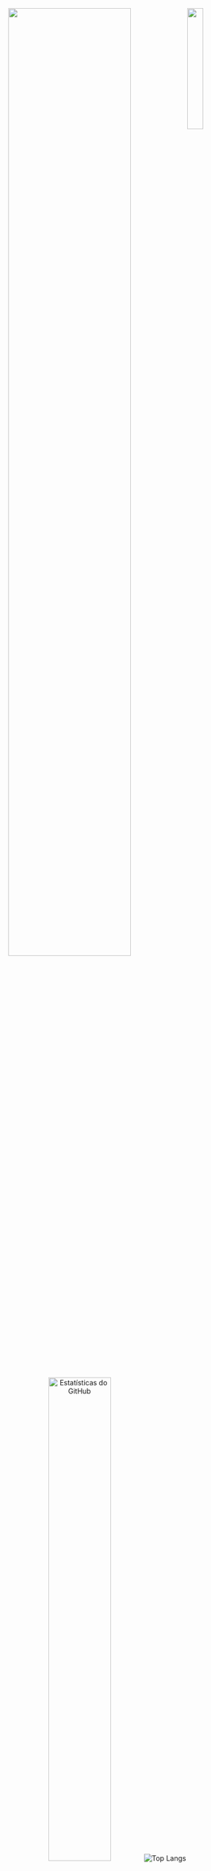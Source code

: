 <div align="center">
<img src="https://i.pinimg.com/564x/09/39/7a/09397a20ccb9766fd4dda490684180c5.jpg" width="25%" align="right" />
<img src="https://readme-typing-svg.demolab.com?font=Inconsolata&weight=500&size=50&duration=4000&pause=300&color=FF0000&center=true&vCenter=true&multiline=true&repeat=false&random=false&width=1300&height=140&lines=Hi+Hi;Welcome+to+my+dev+world+&#x2764" width="70%" />
<br><br>
  

<a href="https://github.com/EvillyCosta"><img width="50%" src="https://github-readme-stats.vercel.app/api?username=EvillyCosta&theme=radical&title_color=ff3068" alt="Estatísticas do GitHub"></a>
![Top Langs](https://github-readme-stats.vercel.app/api/top-langs/?username=EvillyCosta&layout=compact&langs_count=6&theme=dark)


[![Linkedin: evillycosta](https://img.shields.io/badge/-evillycosta-blue?style=flat-square&logo=Linkedin&logoColor=white&link=https://www.linkedin.com/in/evilly-nascimento-costa-0aa13a160/)](https://www.linkedin.com/in/evilly-nascimento-costa-0aa13a160/)
